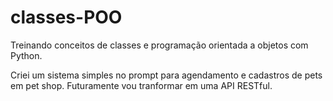 # classes-POO
Treinando conceitos de classes e programação orientada a objetos com Python. 


Criei um sistema simples no prompt para agendamento e cadastros de pets em pet shop. Futuramente vou tranformar em uma API RESTful.
